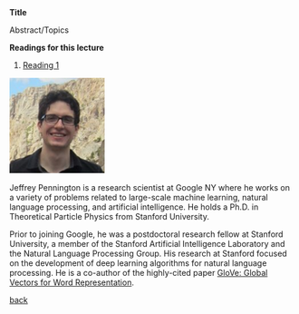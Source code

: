 <div class="abstract">   
    <strong>Title</strong>
    <p align="justify">Abstract/Topics</p>  
    <strong>Readings for this lecture</strong>  
    <ol>
        <li>
        <a href=""> Reading 1 </a>
        </li>
    </ol>
</div>



![Jeffrey Pennington](/assets/img/pennington.jpg)  

Jeffrey Pennington is a research scientist at Google NY where he works on a variety of problems related to large-scale machine learning, natural language processing, and artificial intelligence. He holds a Ph.D. in Theoretical Particle Physics from Stanford University.

Prior to joining Google, he was a postdoctoral research fellow at Stanford University, a member of the Stanford Artificial Intelligence Laboratory and the Natural Language Processing Group. His research at Stanford focused on the development of deep learning algorithms for natural language processing. He is a co-author of the highly-cited paper [GloVe: Global Vectors for Word Representation](http://www.aclweb.org/anthology/D14-1162).

[back](./)
